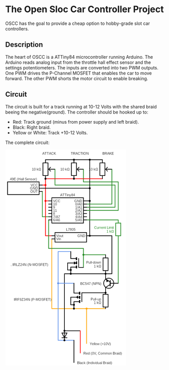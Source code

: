 # The Open Sloc Car Controller Project
OSCC has the goal to provide a cheap option to hobby-grade slot car controllers.

## Description
The heart of OSCC is a ATTiny84 microcontroller running Arduino.
The Arduino reads analog input from the throttle hall effect sensor
and the settings potentiometers. The inputs are converted into two
PWM outputs. One PWM drives the P-Channel MOSFET that enables the
car to move forward. The other PWM shorts the motor circuit to enable breaking.

## Circuit
The circuit is built for a track running at 10-12 Volts with the shared braid beeing the
negative(ground). The controller should be hooked up to:
- Red: Track ground (minus from power supply and left braid).
- Black: Right braid.
- Yellow or White: Track +10-12 Volts.

The complete circuit:

![OSCC Circuit Diagram](docs/circuit.png)
